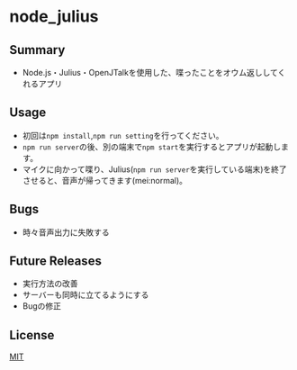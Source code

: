 # node_julius
## Summary
* Node.js・Julius・OpenJTalkを使用した、喋ったことをオウム返ししてくれるアプリ

## Usage
* 初回は```npm install```,```npm run setting```を行ってください。
* ```npm run server```の後、別の端末で```npm start```を実行するとアプリが起動します。
* マイクに向かって喋り、Julius(```npm run server```を実行している端末)を終了させると、音声が帰ってきます(mei:normal)。

## Bugs
* 時々音声出力に失敗する

## Future Releases
* 実行方法の改善
* サーバーも同時に立てるようにする
* Bugの修正

## License
[MIT](./LICENSE)
